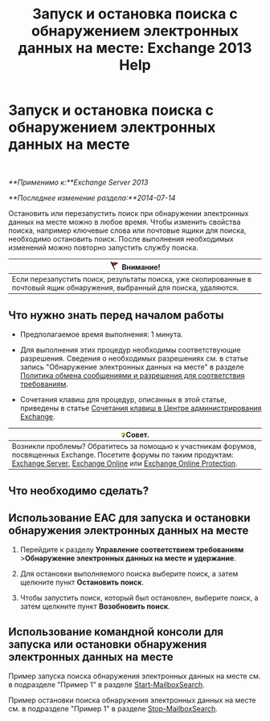 ﻿---
title: 'Запуск и остановка поиска с обнаружением электронных данных на месте: Exchange 2013 Help'
TOCTitle: Запуск и остановка поиска с обнаружением электронных данных на месте
ms:assetid: 0d546763-4bf5-4523-91f4-d181b7ee4ac2
ms:mtpsurl: https://technet.microsoft.com/ru-ru/library/Dd335090(v=EXCHG.150)
ms:contentKeyID: 50487467
ms.date: 04/30/2018
mtps_version: v=EXCHG.150
ms.translationtype: HT
---

# Запуск и остановка поиска с обнаружением электронных данных на месте

 

_**Применимо к:**Exchange Server 2013_

_**Последнее изменение раздела:**2014-07-14_

Остановить или перезапустить поиск при обнаружении электронных данных на месте можно в любое время. Чтобы изменить свойства поиска, например ключевые слова или почтовые ящики для поиска, необходимо остановить поиск. После выполнения необходимых изменений можно повторно запустить службу поиска.

<table>
<thead>
<tr class="header">
<th><img src="images/Dd876857.Caution(EXCHG.150).gif" title="Внимание!" alt="Внимание!" />Внимание!</th>
</tr>
</thead>
<tbody>
<tr class="odd">
<td>Если перезапустить поиск, результаты поиска, уже скопированные в почтовый ящик обнаружения, выбранный для поиска, удаляются.</td>
</tr>
</tbody>
</table>


## Что нужно знать перед началом работы

  - Предполагаемое время выполнения: 1 минута.

  - Для выполнения этих процедур необходимы соответствующие разрешения. Сведения о необходимых разрешениях см. в статье запись "Обнаружение электронных данных на месте" в разделе [Политика обмена сообщениями и разрешения для соответствия требованиям](messaging-policy-and-compliance-permissions-exchange-2013-help.md).

  - Сочетания клавиш для процедур, описанных в этой статье, приведены в статье [Сочетания клавиш в Центре администрирования Exchange](keyboard-shortcuts-in-the-exchange-admin-center-exchange-online-protection-help.md).

<table>
<thead>
<tr class="header">
<th><img src="images/Bb124558.tip(EXCHG.150).gif" title="Совет" alt="Совет" />Совет.</th>
</tr>
</thead>
<tbody>
<tr class="odd">
<td>Возникли проблемы? Обратитесь за помощью к участникам форумов, посвященных Exchange. Посетите форумы по таким продуктам: <a href="https://go.microsoft.com/fwlink/p/?linkid=60612">Exchange Server</a>, <a href="https://go.microsoft.com/fwlink/p/?linkid=267542">Exchange Online</a> или <a href="https://go.microsoft.com/fwlink/p/?linkid=285351">Exchange Online Protection</a>.</td>
</tr>
</tbody>
</table>


## Что необходимо сделать?

## Использование EAC для запуска и остановки обнаружения электронных данных на месте

1.  Перейдите к разделу **Управление соответствием требованиям** \>**Обнаружение электронных данных на месте и удержание**.

2.  Для остановки выполняемого поиска выберите поиск, а затем щелкните пункт **Остановить поиск**.

3.  Чтобы запустить поиск, который был остановлен, выберите поиск, а затем щелкните пункт **Возобновить поиск**.

## Использование командной консоли для запуска или остановки обнаружения электронных данных на месте

Пример запуска поиска обнаружения электронных данных на месте см. в подразделе "Пример 1" в разделе [Start-MailboxSearch](https://technet.microsoft.com/ru-ru/library/dd351245\(v=exchg.150\)).

Пример остановки поиска обнаружения электронных данных на месте см. в подразделе "Пример 1" в разделе [Stop-MailboxSearch](https://technet.microsoft.com/ru-ru/library/dd351075\(v=exchg.150\)).

